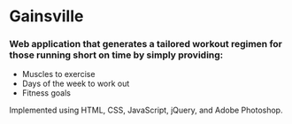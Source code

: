 <h1> Gainsville </h1>
<h3> Web application that generates a tailored workout regimen for those running short on time by simply providing: </h3>
<ul>
<li> Muscles to exercise </li>
<li> Days of the week to work out </li>
<li> Fitness goals </li>
</ul>

<p> Implemented using HTML, CSS, JavaScript, jQuery, and Adobe Photoshop. </p>
